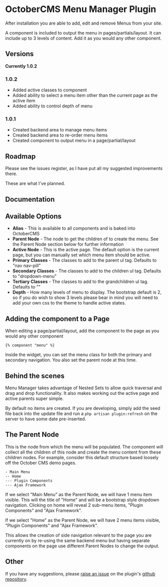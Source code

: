 OctoberCMS Menu Manager Plugin
=====================

After installation you are able to add, edit and remove Menus from your site.

A component is included to output the menu in pages/partials/layout. It can include up to 3 levels of content. Add it as you would any other component.

## Versions ##

**Currently 1.0.2**

### 1.0.2

- Added active classes to component
- Added ability to select a menu item other than the current page as the active item
- Added ability to control depth of menu

### 1.0.1

- Created backend area to manage menu items
- Created backend area to re-order menu items
- Created component to output menu in a page/partial/layout

## Roadmap

Please see the issues register, as I have put all my suggested improvements there.

These are what I've planned.

## Documentation

## Available Options

- **Alias** - This is available to all components and is baked into OctoberCMS
- **Parent Node** - The node to get the children of to create the menu. See the Parent Node section below for further information
- **Active Node** - This is the active page. The default option is the current page, but you can manually set which menu item should be active.
- **Primary Classes** - The classes to add to the parent ul tag. Defaults to "nav nav-pill"
- **Secondary Classes** - The classes to add to the children ul tag. Defaults to "dropdown-menu"
- **Tertiary Classes** - The classes to add to the grandchildren ul tag. Defaults to ""
- **Depth** - How many levels of menu to display. The bootstrap default is 2, so if you do wish to show 3 levels please bear in mind you will need to add your own css to the theme to handle active states.

## Adding the component to a Page

When editing a page/partial/layout, add the component to the page as you would any other component

```
{% component "menu" %}
```

Inside the widget, you can set the menu class for both the primary and secondary navigation. You also set the parent node at this time.

## Behind the scenes

Menu Manager takes advantage of Nested Sets to allow quick traversal and drag and drop functionality. It also makes working out the active page and active parents super simple.

By default no items are created. If you are developing, simply add the seed file back into the update file and run a `php artisan plugin:refresh` on the server to have some date pre-inserted.

## The Parent Node

This is the node from which the menu will be populated. The component will collect all the children of this node and create the menu content from these children nodes. For example, consider this default structure based loosely off the October CMS demo pages.

    - Main Menu
    -- Home
    --- Plugin Components
    --- Ajax Framework

If we select "Main Menu" as the Parent Node, we will have 1 menu item visible. This will the title of "Home" and will be a bootstrap style dropdown navigation. Clicking on home will reveal 2 sub-menu items, "Plugin Components" and "Ajax Framework".

If we select "Home" as the Parent Node, we will have 2 menu items visible, "Plugin Components" and "Ajax Framework".

This allows the creation of side navigation relevant to the page you are currently on by re-using the same backend menu but having separate components on the page use different Parent Nodes to change the output.

## Other

If you have any suggestions, please [raise an issue](https://github.com/benfreke/oc-menumanager-plugin/issues) on the plugin's [github repository](https://github.com/benfreke/oc-menumanager-plugin).